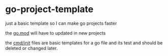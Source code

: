 # go-project-template
just a basic template so I can make go projects faster

the [go.mod](./go.mod) will have to updated in new projects

the [cmd/init](./cmd/init.go) files are basic templates for a go file and its test and should be deleted or changed later.